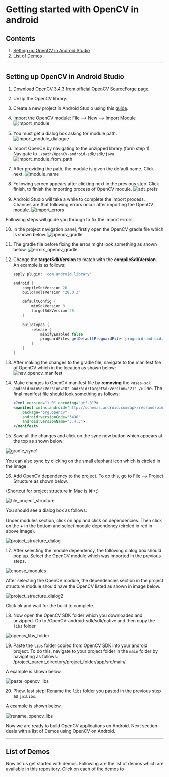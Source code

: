 # Getting started with OpenCV in android

## Contents

1. [Setting up OpenCV in Android Studio](#setting-up-opencv-in-android-studio)
2. [List of Demos](#list-of-demos)

---
## Setting up OpenCV in Android Studio

1. [Download OpenCV 3.4.3 from official OpenCV SourceForge page.](https://sourceforge.net/projects/opencvlibrary/files/opencv-android/)

2. Unzip the OpenCV library.

3. Create a new project in Android Studio using this [guide](../README.MD).

4. Import the OpenCV module: File --> New --> Import Module
![import_module](../images/import_module.png)

5. You must get a dialog box asking for module path.
![import_module_dialogue](../images/import_module_dialogue.png)

6. Import OpenCV by navigating to the unzipped library (form step 1).
Navigate to `./path/OpenCV-android-sdk/sdk/java`
![import_module_from_path](../images/import_module_from_path.png)

7. After providing the path, the module is given the default name. Click next.
![module_name](../images/module_name.png)

8. Following screen appears after clicking next in the previous step. Click finish, to finish the importing process of OpenCV module.
![adt_prefs](../images/adt_prefs.png)

9. Android Studio will take a while to complete the import process. Chances are that following errors occur after importing the OpenCV module.
![import_errors](../images/import_errors.png)

Following steps will guide you through to fix the import errors.

10. In the project navigation panel, firstly open the OpenCV gradle file which is shown below.
![opencv_gradle](../images/opencv_gradle.png)

11. The gradle file before fixing the erros might look something as shown below.
![errors_opencv_gradle](../images/errors_opencv_gradle.png)

12. Change the **targetSdkVersion** to match with the **compileSdkVersion**. An example is as follows:

    ```gradle
    apply plugin: 'com.android.library'

    android {
        compileSdkVersion 28
        buildToolsVersion "28.0.3"

        defaultConfig {
            minSdkVersion 8
            targetSdkVersion 28
        }

        buildTypes {
            release {
                minifyEnabled false
                proguardFiles getDefaultProguardFile('proguard-android.txt'), 'proguard-rules.txt'
            }
        }
    }
    ```

13. After making the changes to the gradle file, navigate to the manifest file of OpenCV which in the location as shown below:
![nav_opencv_manifest](../images/nav_opencv_manifest.png)

14. Make changes to OpenCV manifest file by **removing** the `<uses-sdk android:minSdkVersion="8" android:targetSdkVersion="21" />` line. The final manifest file should look something as follows:

    ```XML
    <?xml version="1.0" encoding="utf-8"?>
    <manifest xmlns:android="http://schemas.android.com/apk/res/android"
        package="org.opencv"
        android:versionCode="3430"
        android:versionName="3.4.3">
    </manifest>
    ```

15. Save all the changes and click on the sync now button which appears at the top as shown below:

![gradle_sync1](../images/gradle_sync.png)

You can also sync by clicking on the small elephant icon which is circled in the image.

16. Add OpenCV dependency to the project. To do this, go to File --> Project Structure as shown below. 

(Shortcut for project structure in Mac is &#8984;+;)

![file_project_structure](../images/file_project_structure.png)

You should see a dialog box as follows:

Under modules section, click on app and click on dependencies. Then click on the + in the bottom and select module dependency (circled in red in above image).

![project_structure_dialog](../images/project_structure_dialog.png)

17. After selecting the module dependency, the following dialog box should pop up. Select the OpenCV module which was imported in the previous steps.

![choose_modules](../images/choose_modules.png)

After selecting the OpenCV module, the dependencies section in the project structure module should have the OpenCV listed as shown in image below.

![project_structure_dialog2](../images/project_structure_dialog2.png)

Click ok and wait for the build to complete.

18. Now open the OpenCV SDK folder which you downloaded and unzipped. Go to /OpenCV-android-sdk/sdk/native and then copy the `libs` folder

![opencv_libs_folder](../images/opencv_libs_folder.png)

19. Paste the `libs` folder copied from OpenCV SDK into your android project. To do this, navigate to your project folder in the `main` folder by navigating as follows: /project_parent_directory/project_folder/app/src/main/

A example is shown below.

![paste_opencv_libs](../images/paste_opencv_libs.png)

20. Phew, last step! Rename the `libs` folder you pasted in the previous step as `jniLibs`.

A example is shown below.

![rename_opencv_libs](../images/rename_opencv_libs.png)

Now we are ready to build OpenCV applications on Android. Next section deals with a list of Demos using OpenCV on Android.

---

## List of Demos

Now let us get started with demos. Following are the list of demos which are available in this repository. Click on each of the demos to
